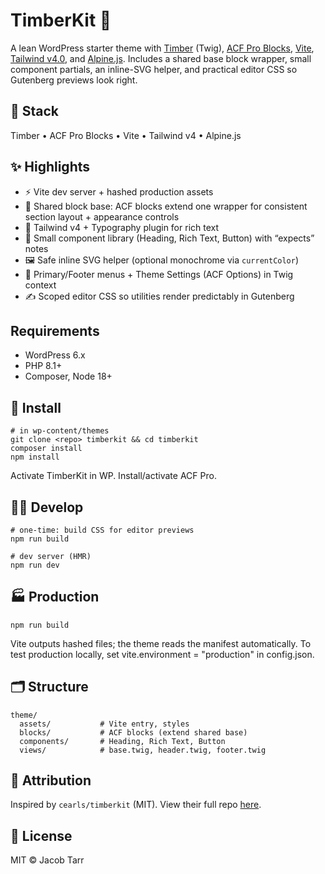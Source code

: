 # TimberKit 🚀
A lean WordPress starter theme with [Timber](https://timber.github.io/docs/v2/) (Twig), [ACF Pro Blocks](https://www.advancedcustomfields.com/resources/blocks/), [Vite](https://vite.dev/), [Tailwind v4.0](https://tailwindcss.com/), and [Alpine.js](https://alpinejs.dev/). Includes a shared base block wrapper, small component partials, an inline-SVG helper, and practical editor CSS so Gutenberg previews look right.

## 🧱 Stack

Timber • ACF Pro Blocks • Vite • Tailwind v4 • Alpine.js

## ✨ Highlights
- ⚡ Vite dev server + hashed production assets
- 🧱 Shared block base: ACF blocks extend one wrapper for consistent section layout + appearance controls
- 🎨 Tailwind v4 + Typography plugin for rich text
- 🧩 Small component library (Heading, Rich Text, Button) with “expects” notes
- 🖼️ Safe inline SVG helper (optional monochrome via `currentColor`)
- 🧭 Primary/Footer menus + Theme Settings (ACF Options) in Twig context
- ✍️ Scoped editor CSS so utilities render predictably in Gutenberg

## Requirements
- WordPress 6.x
- PHP 8.1+
- Composer, Node 18+

## 🚀 Install
```
# in wp-content/themes
git clone <repo> timberkit && cd timberkit
composer install
npm install
```
Activate TimberKit in WP. Install/activate ACF Pro.

## 🧑‍💻 Develop
```
# one-time: build CSS for editor previews
npm run build

# dev server (HMR)
npm run dev
```

## 🏭 Production
```
npm run build
```
Vite outputs hashed files; the theme reads the manifest automatically.
To test production locally, set vite.environment = "production" in config.json.

## 🗂️ Structure
```
theme/
  assets/           # Vite entry, styles
  blocks/           # ACF blocks (extend shared base)
  components/       # Heading, Rich Text, Button
  views/            # base.twig, header.twig, footer.twig
```

## 🙌 Attribution
Inspired by `cearls/timberkit` (MIT). View their full repo [here](https://github.com/cearls/timberkit).

## 📄 License
MIT © Jacob Tarr
